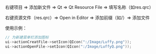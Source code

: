 右键项目 => 添加新文件 => Qt => Qt Resource File => 填写名称（如res.qrc）

右键资源文件（res.qrc）=> Open in Editor => 添加前缀（如/）=> 添加文件

使用示例：

```c++
// 为新建菜单栏添加图标
ui->actionCreatFile->setIcon(QIcon(":/Image/Luffy.png"));
ui->actionOpenFile->setIcon(QIcon(":/Image/LuffyQ.png"));
```

